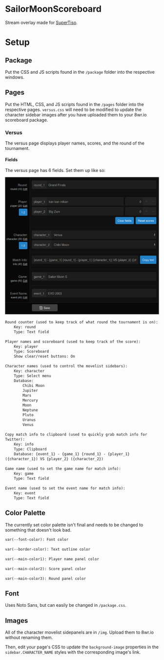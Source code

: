 # SailorMoonScoreboard
Stream overlay made for [SuperTiso](https://twitter.com/SuperTiso).

# Setup

## Package

Put the CSS and JS scripts found in the `/package` folder into the respective windows.

## Pages

Put the HTML, CSS, and JS scripts found in the `/pages` folder into the respective pages. `versus.css` will need to be modified to update the character sidebar images after you have uploaded them to your 8wr.io scoreboard package.

### Versus

The versus page displays player names, scores, and the round of the tournament.

#### Fields

The versus page has 6 fields. Set them up like so:

![Versus page field setup](https://raw.githubusercontent.com/DrEvilBrain/SailorMoonScoreboard/master/VersusPageFields.png "Versus page field setup")

```
Round counter (used to keep track of what round the tournament is on):
    Key: round
    Type: Text field

Player names and scoreboard (used to keep track of the score):
    Key: player
    Type: Scoreboard
    Show clear/reset buttons: On

Character names (used to control the movelist sidebars):
    Key: character
    Type: Select menu
    Database:
        Chibi Moon
        Jupiter
        Mars
        Mercury
        Moon
        Neptune
        Pluto
        Uranus
        Venus

Copy match info to clipboard (used to quickly grab match info for Twitter):
    Key: info
    Type: Clipboard
    Database: {event_1} - {game_1} {round_1} - {player_1} ({character_1}) VS {player_2} ({character_2})

Game name (used to set the game name for match info):
    Key: game
    Type: Text field

Event name (used to set the event name for match info):
    Key: event
    Type: Text field
```
## Color Palette

The currently set color palette isn't final and needs to be changed to something that doesn't look bad.
```
var(--font-color): Font color

var(--border-color): Text outline color

var(--main-color1): Player name panel color

var(--main-color2): Score panel color

var(--main-color3): Round panel color
```
## Font

Uses Noto Sans, but can easily be changed in `/package.css`.

## Images

All of the character movelist sidepanels are in `/img`. Upload them to 8wr.io without renaming them.

Then, edit your page's CSS to update the `background-image` properties in the `sidebar.CHARACTER_NAME` styles with the corresponding image's link. 
